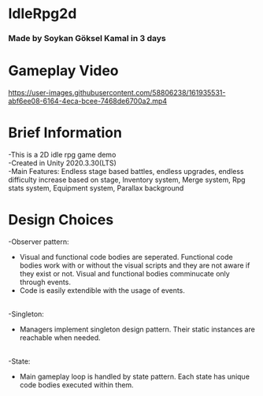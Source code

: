 # IdleRpg2d
<h3>Made by Soykan Göksel Kamal in 3 days</h3>


<h1>Gameplay Video</h1>


https://user-images.githubusercontent.com/58806238/161935531-abf6ee08-6164-4eca-bcee-7468de6700a2.mp4



<h1>Brief Information</h1>
-This is a 2D idle rpg game demo<br>
-Created in Unity 2020.3.30(LTS)<br>
-Main Features: Endless stage based battles, endless upgrades, endless difficulty increase based on stage, Inventory system, Merge system, Rpg stats system, Equipment system, Parallax background<br>


<h1>Design Choices</h1>

-Observer pattern: <br>
* Visual and functional code bodies are seperated. Functional code bodies work with or without the visual scripts and they are not aware if they exist or not. Visual and functional bodies comminucate only through events.<br>
* Code is easily extendible with the usage of events.<br><br>

-Singleton: <br>
* Managers implement singleton design pattern. Their static instances are reachable when needed.<br><br>

-State: <br>
* Main gameplay loop is handled by state pattern. Each state has unique code bodies executed within them.
